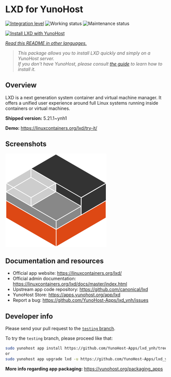 <!--
N.B.: This README was automatically generated by <https://github.com/YunoHost/apps/tree/master/tools/readme_generator>
It shall NOT be edited by hand.
-->

# LXD for YunoHost

[![Integration level](https://dash.yunohost.org/integration/lxd.svg)](https://ci-apps.yunohost.org/ci/apps/lxd/) ![Working status](https://ci-apps.yunohost.org/ci/badges/lxd.status.svg) ![Maintenance status](https://ci-apps.yunohost.org/ci/badges/lxd.maintain.svg)

[![Install LXD with YunoHost](https://install-app.yunohost.org/install-with-yunohost.svg)](https://install-app.yunohost.org/?app=lxd)

*[Read this README in other languages.](./ALL_README.md)*

> *This package allows you to install LXD quickly and simply on a YunoHost server.*  
> *If you don't have YunoHost, please consult [the guide](https://yunohost.org/install) to learn how to install it.*

## Overview

LXD is a next generation system container and virtual machine manager. It offers a unified user experience around full Linux systems running inside containers or virtual machines.

**Shipped version:** 5.21.1~ynh1

**Demo:** <https://linuxcontainers.org/lxd/try-it/>

## Screenshots

![Screenshot of LXD](./doc/screenshots/LXD-logo.png)

## Documentation and resources

- Official app website: <https://linuxcontainers.org/lxd/>
- Official admin documentation: <https://linuxcontainers.org/lxd/docs/master/index.html>
- Upstream app code repository: <https://github.com/canonical/lxd>
- YunoHost Store: <https://apps.yunohost.org/app/lxd>
- Report a bug: <https://github.com/YunoHost-Apps/lxd_ynh/issues>

## Developer info

Please send your pull request to the [`testing` branch](https://github.com/YunoHost-Apps/lxd_ynh/tree/testing).

To try the `testing` branch, please proceed like that:

```bash
sudo yunohost app install https://github.com/YunoHost-Apps/lxd_ynh/tree/testing --debug
or
sudo yunohost app upgrade lxd -u https://github.com/YunoHost-Apps/lxd_ynh/tree/testing --debug
```

**More info regarding app packaging:** <https://yunohost.org/packaging_apps>
